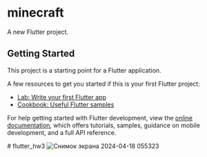 # minecraft

A new Flutter project.

## Getting Started

This project is a starting point for a Flutter application.



A few resources to get you started if this is your first Flutter project:

- [Lab: Write your first Flutter app](https://docs.flutter.dev/get-started/codelab)
- [Cookbook: Useful Flutter samples](https://docs.flutter.dev/cookbook)

For help getting started with Flutter development, view the
[online documentation](https://docs.flutter.dev/), which offers tutorials,
samples, guidance on mobile development, and a full API reference.


#   f l u t t e r _ h w 3 
 ![Снимок экрана 2024-04-18 055323](https://github.com/ademabek/flutter_hw3/assets/144406245/9bbc8b13-6f78-40f8-aaf5-0470051b03c6)

 
